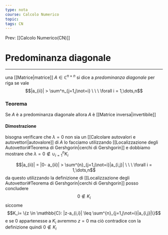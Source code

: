 ```yaml
---
type: nota
course: Calcolo Numerico
topic: 
tags: CN
---
```


Prev: [[Calcolo Numerico(CN)]]

# Predominanza diagonale
--- 
una [[Matrice|matrice]] $A \in \mathbb{C}^{n \times n}$ si dice a _predominanza diagonale_ per riga se vale 
$$|a_{ii}| > \sum^n_{j=1,j\not=i} \ \ \ \forall i = 1,\dots,n$$

### Teorema 
Se $A$ è a predominanza diagonale allora $A$ è [[Matrice inversa|invertibile]] 

#### Dimostrazione
bisogna verificare che $\lambda =0$ non sia un [[Calcolare autovalori e autovettori|autovalore]] di $A$ 
lo facciamo utilizzando [[Localizzazione degli Autovettori#Teorema di Gershgorin|cerchi di Gershgorin]] e dobbiamo mostrare che $\lambda = 0 \not \in \cup^n_{i=1}K_i$

$$|a_{ii}| = |0- a_{ii}| > \sum^{n}_{j=1,j\not=i}|a_{i,j}| \ \ \ \forall i = 1,\dots,n$$
da questo utilizzando la definizione di [[Localizzazione degli Autovettori#Teorema di Gershgorin|cerchi di Gershgorin]] posso concludere 
$$0 \not\in K_i $$
siccome 
$$K_i= \{z \in \mathbb{C}: |z-a_{i,i}| \leq \sum^{n}_{j=1,j\not=i}|a_{i,j}|\}$$
e se $0$ appartenesse  a $K_i$ avremmo $z=0$ ma ciò contradice con la definizione quindi $0 \not\in K_i$ 